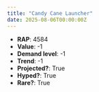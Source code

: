 ```yaml
---
title: "Candy Cane Launcher"
date: 2025-08-06T00:00:00Z
---
```

- **RAP**: 4584
- **Value**: -1
- **Demand level**: -1
- **Trend**: -1
- **Projected?**: True
- **Hyped?**: True
- **Rare?**: True
